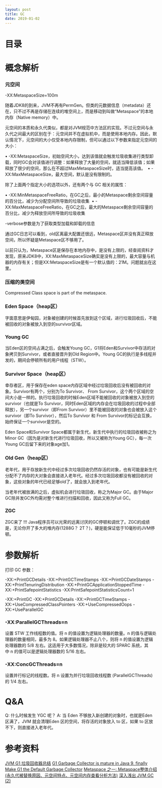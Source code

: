 ```yaml
---
layout: post
title: GC
date: 2019-01-02
---
```


# 目录
<!-- toc -->

# 概念解析

### 元空间

-XX:MetaspaceSize=100m

随着JDK8的到来，JVM不再有PermGen。但类的元数据信息（metadata）还在，只不过不再是存储在连续的堆空间上，而是移动到叫做“Metaspace”的本地内存（Native memory）中。

元空间的本质和永久代类似，都是对JVM规范中方法区的实现。不过元空间与永久代之间最大的区别在于：元空间并不在虚拟机中，而是使用本地内存。因此，默认情况下，元空间的大小仅受本地内存限制，但可以通过以下参数来指定元空间的大小： 

• -XX:MetaspaceSize，初始空间大小，达到该值就会触发垃圾收集进行类型卸载，同时GC会对该值进行调整：如果释放了大量的空间，就适当降低该值；如果释放了很少的空间，那么在不超过MaxMetaspaceSize时，适当提高该值。 
• -XX:MaxMetaspaceSize，最大空间，默认是没有限制的。 

除了上面两个指定大小的选项以外，还有两个与 GC 相关的属性： 

• -XX:MinMetaspaceFreeRatio，在GC之后，最小的Metaspace剩余空间容量的百分比，减少为分配空间所导致的垃圾收集 
• -XX:MaxMetaspaceFreeRatio，在GC之后，最大的Metaspace剩余空间容量的百分比，减少为释放空间所导致的垃圾收集

-verbose参数是为了获取类型加载和卸载的信息

通过GC日志可以看到，old区离最大配置还很远，Metaspace区并没有真正释放空间，所以怀疑是Metaspace区不够用了。

以前只认为，Metaspace区是保存在本地内存中，是没有上限的，经查阅资料才发现，原来JDK8中，XX:MaxMetaspaceSize确实是没有上限的，最大容量与机器的内存有关；但是XX:MetaspaceSize是有一个默认值的：21M。问题就出在这里。 

### 压缩的类空间

Compressed Class space is part of the metaspace.

### Eden Space（heap区）

字面意思是伊甸园，对象被创建的时候首先放到这个区域，进行垃圾回收后，不能被回收的对象被放入到空的survivor区域。

### Young GC

当Eden区的空间占满之后，会触发Young GC，G1将Eden和Survivor中存活的对象拷贝到Survivor，或者直接晋升到Old Region中。Young GC的执行是多线程并发的，期间会停顿所有的用户线程（STW）。

### Survivor Space（heap区）

幸存者区，用于保存在eden space内存区域中经过垃圾回收后没有被回收的对象。Survivor有两个，分别为To Survivor、 From Survivor，这个两个区域的空间大小是一样的。执行垃圾回收的时候Eden区域不能被回收的对象被放入到空的survivor（也就是To Survivor，同时Eden区域的内存会在垃圾回收的过程中全部释放），另一个survivor（即From Survivor）里不能被回收的对象也会被放入这个survivor（即To Survivor），然后To Survivor 和 From Survivor的标记会互换，始终保证一个survivor是空的。

Eden Space和Survivor Space都属于新生代，新生代中执行的垃圾回收被称之为Minor GC（因为是对新生代进行垃圾回收，所以又被称为Young GC），每一次Young GC后留下来的对象age加1。

### Old Gen（heap区）

老年代，用于存放新生代中经过多次垃圾回收仍然存活的对象，也有可能是新生代分配不了内存的大对象会直接进入老年代。经过多次垃圾回收都没有被回收的对象，这些对象的年代已经足够old了，就会放入到老年代。

当老年代被放满的之后，虚拟机会进行垃圾回收，称之为Major GC。由于Major GC除并发GC外均需对整个堆进行扫描和回收，因此又称为Full GC。

### ZGC

ZGC来了 !!! Java程序员可以光荣的远离讨厌的GC停顿和调优了。ZGC的成绩是，无论你开了多大的堆内存(1288G？ 2T？)，硬是能保证低于10毫秒的JVM停顿。



# 参数解析

打印 GC 参数：

-XX:+PrintGCDetails -XX:+PrintGCTimeStamps -XX:+PrintGCDateStamps -XX:+PrintTenuringDistribution -XX:+PrintGCApplicationStoppedTime -XX:+PrintSafepointStatistics -XX:PrintSafepointStatisticsCount=1

-XX:+PrintGC -XX:+PrintGCDetails -XX:+PrintGCTimeStamps -XX:+UseCompressedClassPointers -XX:+UseCompressedOops -XX:+UseParallelGC

### -XX:ParallelGCThreads=n

设置 STW 工作线程数的值。将 n 的值设置为逻辑处理器的数量。n 的值与逻辑处理器的数量相同，最多为 8。如果逻辑处理器不止八个，则将 n 的值设置为逻辑处理器数的 5/8 左右。这适用于大多数情况，除非是较大的 SPARC 系统，其中 n 的值可以是逻辑处理器数的 5/16 左右。

### -XX:ConcGCThreads=n

设置并行标记的线程数。将 n 设置为并行垃圾回收线程数 (ParallelGCThreads) 的 1/4 左右。


# Q&A

Q: 什么时候发生 YGC 呢？
A: 当 Eden 不够放入新创建的对象时，也就是Eden 区满了，JVM 就会清理Eden 区的空间，将存活的对象放入 to 区，如果 to 区放不下，则直接进入老年代。

# 参考资料

[JVM G1 垃圾回收器总结](http://www.leonlu.cc/profession/24-jvm-g1-gc/)
[G1 Garbage Collector is mature in Java 9, finally](http://blog.mgm-tp.com/2018/01/g1-mature-in-java9/)
[Make G1 the Default Garbage Collector](https://segmentfault.com/a/1190000013615459)
[Metaspace 之一: Metaspace整体介绍 (永久代被替换原因、元空间特点、元空间内存查看分析方法)](https://www.cnblogs.com/duanxz/p/3520829.html)
[深入浅出 JVM GC (2)](https://www.cnblogs.com/stateis0/p/9062188.html)